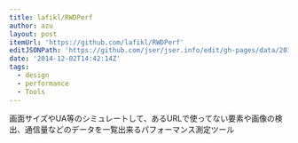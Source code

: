 ```yaml
---
title: lafikl/RWDPerf
author: azu
layout: post
itemUrl: 'https://github.com/lafikl/RWDPerf'
editJSONPath: 'https://github.com/jser/jser.info/edit/gh-pages/data/2014/12/index.json'
date: '2014-12-02T14:42:14Z'
tags:
  - design
  - performance
  - Tools
---
```

画面サイズやUA等のシミュレートして、あるURLで使ってない要素や画像の検出、通信量などのデータを一覧出来るパフォーマンス測定ツール
